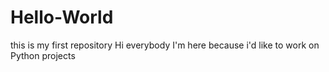 # Hello-World
this is my first repository
Hi everybody
I'm here because i'd like to work on Python projects
